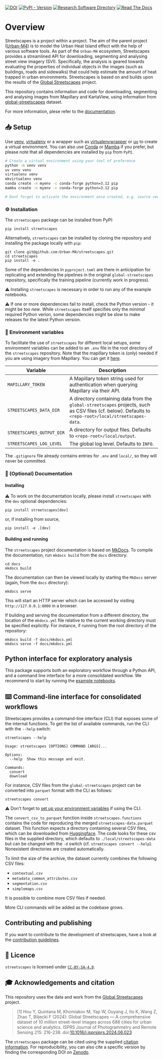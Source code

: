 [![DOI](https://zenodo.org/badge/DOI/10.5281/zenodo.14283584.svg)](https://doi.org/10.5281/zenodo.14283533)
[![PyPI - Version](https://img.shields.io/pypi/v/streetscapes)](https://pypi.org/project/streetscapes/)
[![Research Software Directory](https://img.shields.io/badge/RSD-streetscapes-00a3e3)](https://research-software-directory.org/software/streetscapes)
[![Read The Docs](https://readthedocs.org/projects/streetscapes/badge/?version=latest)](https://streetscapes.readthedocs.io/en/latest/)

# Overview

Streetscapes is a project within a project. The aim of the parent project ([Urban-M4](https://github.com/Urban-M4)) is to model the Urban Heat Island effect with the help of various software tools. As part of the `Urban-M4` ecosystem, Streetscapes provides a streamlined API for downloading, segmenting and analysing street view imagery (SVI). Specifically, the analysis is geared towards evaluating the properties of individual objects in the images (such as buildings, roads and sidewalks) that could help estimate the amount of heat trapped in urban environments. Streetscapes is based on and builds upon the results of the [Global Streetscapes](https://ual.sg/project/global-streetscapes/) project.

This repository contains information and code for downloading, segmenting and analysing images from Mapillary and KartaView, using information from [global-streetscapes](https://github.com/ualsg/global-streetscapes/tree/main) dataset.

For more information, plese refer to the [documentation](https://streetscapes.readthedocs.io/en/latest/).

## 📥 Setup

Use [venv](https://docs.python.org/3/library/venv.html), [virtualenv](https://virtualenv.pypa.io/en/stable/) or a wrapper such as [virtualenvwrapper](https://virtualenvwrapper.readthedocs.io/en/latest/) or [uv](https://docs.astral.sh/uv/pip/environments/) to create a virtual environment. You can also use [Conda](https://anaconda.org/) or [Mamba](https://mamba.readthedocs.io/en/latest/installation/mamba-installation.html) if you prefer, but please note that all dependencies are installed by `pip` from `PyPI`.

```sh
# Create a virtual environment using your tool of preference
python -m venv venv
uv venv venv
virtualenv venv
mkvirtualenv venv
conda create -n myenv -c conda-forge python=3.12 pip
mamba create -n myenv -c conda-forge python=3.12 pip

# Dont forget to activate the environment once created, e.g. source venv/bin/activate or mamba activate myenv
```

### ⚙️ Installation

The `streetscapes` package can be installed from PyPI:

```shell
pip install streetscapes
```

Alternatively, `streetscapes` can be installed by cloning the repository and installing the package locally with `pip`:

```shell
git clone git@github.com:Urban-M4/streetscapes.git
cd streetscapes
pip install -e .
```

Some of the dependencies in `pyproject.toml` are there in anticipation for replicating and extending the pipelines in the original `global-streetscapes` repository, specifically the training pipeline (currently work in progress).

⚠️ Installing `streetscapes` is necessary in order to run any of the example notebooks.

⚠️ If one or more dependencies fail to install, check the Python version - it might be too _new_. While `streetscapes` itself specifies only the _minimal_ required Python verion, some dependencies might be slow to make releases for the latest Python version.

### 🌲 Environment variables

To facilitate the use of `streetscapes` for different local setups, some environment variables can be added to an `.env` file in the root directory of the `streetscapes` repository. Note that the mapillary token is (only) needed if you are using imagery from Mapillary. You can get it [here](https://www.mapillary.com/developer/api-documentation).

| Variable                  | Description                                                                                                                                                  |
| ------------------------- | ------------------------------------------------------------------------------------------------------------------------------------------------------------ |
| `MAPILLARY_TOKEN`         | A Mapillary token string used for authentication when querying Mapillary via their API.  |
| `STREETSCAPES_DATA_DIR`   | A directory containing data from the `global-streetscapes` projects, such as CSV files (cf. below). Defaults to `<repo-root>/local/streetscapes-data`.       |
| `STREETSCAPES_OUTPUT_DIR` | A directory for output files. Defaults to `<repo-root>/local/output`.                                                                                        |
| `STREETSCAPES_LOG_LEVEL`  | The global log level. Defaults to `INFO`.                                                                                                                    |

The `.gitignore` file already contains entries for `.env` and `local/`, so they will never be committed.

### 📖 (Optional) Documentation

#### Installing

⚠️ To work on the documentation locally, please install `streetscapes` with the `dev` optional dependencies:

```shell
pip install streetscapes[dev]
```

or, if installing from source,

```shell
pip install -e .[dev]
```

#### Building and running

The `streetscapes` project documentation is based on [MkDocs](https://www.mkdocs.org/). To compile the documentation, run `mkdocs build` from the `docs` directory:

```shell
cd docs
mkdocs build
```

The documentation can then be viewed locally by starting the `MkDocs` server (again, from the `docs` directory):

```shell
mkdocs serve
```

This will start an HTTP server which can be accessed by visiting `http://127.0.0.1:8000` in a browser.

If building and serving the documentation from a different directory, the location of the `mkdocs.yml` file relative to the current working directory must be specified explicitly. For instance, if running from the root directory of the repository:

```shell
mkdocs build -f docs/mkdocs.yml
mkdocs serve -f docs/mkdocs.yml
```

## Python interface for exploratory analysis

This package supports both an exploratory workflow through a Python API, and a command line interface for a more consolidated workflow. We recommend to start by running the [example notebooks](https://streetscapes.readthedocs.io/en/latest/).

## ⌨️ Command-line interface for consolidated workflows

Streetscapes provides a command-line interface (CLI) that exposes some of the internal functions. To get the list of available commands, run the CLI with the `--help` switch:

```shell
streetscapes --help

Usage: streetscapes [OPTIONS] COMMAND [ARGS]...

Options:
  --help  Show this message and exit.

Commands:
  convert
  download
```

For instance, CSV files from the `global-streetscapes` project can be converted into `parquet` format with the CLI as follows:

```shell
streetscapes convert
```

⚠️ Don't forget to [set up your environment variables](#environment-variables) if using the CLI.

The `convert_csv_to_parquet` function inside `streetscapes.functions` contains the code for reproducing the merged `streetscapes-data.parquet` dataset. This function expects a directory containing several CSV files, which can be downloaded from [Huggingface](https://huggingface.co/datasets/NUS-UAL/global-streetscapes/tree/main/data). The code looks for these csv files in the supplied directory, which defaults to `./local/streetscapes-data` but can be changed with the `-d` switch (cf. `streetscapes convert --help`). Nonexistent directories are created automatically.

To limit the size of the archive, the dataset currently combines the following CSV files:

- `contextual.csv`
- `metadata_common_attributes.csv`
- `segmentation.csv`
- `simplemaps.csv`

It is possible to combine more CSV files if needed.

More CLI commands will be added as the codebase grows.

## Contributing and publishing

If you want to contribute to the development of streetscapes,
have a look at the [contribution guidelines](CONTRIBUTING.md).

## 🪪 Licence

`streetscapes` is licensed under [`CC-BY-SA-4.0`](https://creativecommons.org/licenses/by-sa/4.0/deed.en).

## 🎓 Acknowledgements and citation

This repository uses the data and work from the [Global Streetscapes](https://ual.sg/project/global-streetscapes/) project.

> [1] Hou Y, Quintana M, Khomiakov M, Yap W, Ouyang J, Ito K, Wang Z, Zhao T, Biljecki F (2024): Global Streetscapes — A comprehensive dataset of 10 million street-level images across 688 cities for urban science and analytics. ISPRS Journal of Photogrammetry and Remote Sensing 215: 216-238. doi:[10.1016/j.isprsjprs.2024.06.023](https://doi.org/10.1016/j.isprsjprs.2024.06.023)

The `streetscapes` package can be cited using the supplied [citation information](https://docs.github.com/en/repositories/managing-your-repositorys-settings-and-features/customizing-your-repository/about-citation-files). For reproducibility, you can also cite a specific version by finding the corresponding DOI on [Zenodo](https://zenodo.org/records/14287547).
